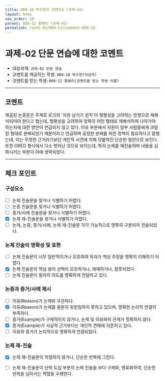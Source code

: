 ```yaml
---
title: 009-10 박수한의 코멘트b (과제-02) 
layout: home
nav_order: 10
parent: 009-12 황해리 (과제-02)
permalink: /asmt-02/009-12/comment-009-10
---
```


# 과제-02 단문 연습에 대한 코멘트

- 대상과제: `과제-02 단문 연습`
- 코멘트를 제공하는 학생: `009-10 박수한(작성자)` 
- 코멘트를 받는 학생: `009-12 황해리(코멘트를 받는 학생 이름)` 

---

## 코멘트

제출된 논증문은 주제로 로크의 '자원 남기기 원칙'이 형평성을 고려하는 방향으로 재해석되어야 한다고 했는데, 형평성을 고려하여 정확히 어떤 형태로 재해석하여 나아가야 하는지에 대한 방안이 언급되지 않고 있다. 이유 부분에서 자원이 일부 사람들에게 과밀된 형태로 분배되었기 때문이라고 언급하며 공정한 분배를 위한 정책이 필요하다고 말했는데, 이는 뚜렷한 근거라기보단 개인적 사견에 의해 덧붙여진 단순한 첨언으로 보인다. 또한 OREO 형식에서 다소 벗어난 것으로 보이는데, 특히 논제를 재진술하며 내용을 심화시키는 부분이 아예 생략되었다. 

---

## 체크 포인트

### **구성요소**
- [ ] 논제 진술문을 찾거나 식별하기 어렵다.
- [ ] 논증 진술문을 찾거나 식별하기 어렵다.
- [ ] 증거/사례 진술문을 찾거나 식별하기 어렵다.
- [x] 논제 재-진술문을 찾거나 식별하기 어렵다.
- [ ] 논제, 논증, 증거/사례, 논제 재-진술문 각각 기능적으로 명확히 구분되어 진술되었다.

### **논제 진술의 명확성 및 표현**  
- [ ] 논제 진술문이 너무 일반적이거나 모호하여 독자가 핵심 주장을 명확히 이해하기 어렵다.  
- [x] 논제 진술문의 핵심 용어 선택이 모호하거나, 애매하거나, 잘못되었다.  
- [ ] 논제 진술문이 필자의 의도를 명확하게 전달하고 있다.  

### **논증과 증거/사례 제시**  
- [ ] 이유(Reason)가 논제와 무관하다.
- [x] 이유(Reason)가 논제를 충분히 뒷받침하지 못하고 있으며, 명확한 논리적 연결이 부족하다.  
- [ ] 증거(Example)가 구체적이지 않거나, 논제 및 이유와의 관계가 명확하지 않다. 
- [x] 증거(Example)가 사실적 근거보다는 개인적 견해에 의존하고 있다.  
- [ ] 이유와 증거가 논리적으로 명확하게 연결되었다.  

### **논제 재-진술**  
- [x] 논제 재-진술문이 적절하지 않거나, 단순한 반복에 그친다.   
- [ ] 논제 재-진술문이 단락 도입 부분의 논제 진술을 보다 구체화, 명료화하여, 단순한 반복을 넘어서는 역할을 수행한다.  

